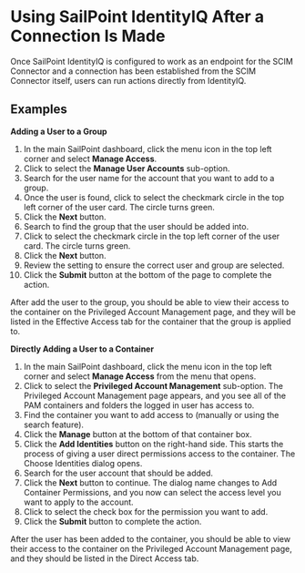 [title]: # (Using SailPoint IdentityIQ After a Connection Is Made)
[tags]: # (sailpoint)
[priority]: # (105)
# Using SailPoint IdentityIQ After a Connection Is Made

Once SailPoint IdentityIQ is configured to work as an endpoint for the SCIM Connector and a connection has been established from the SCIM Connector itself, users can run actions directly from IdentityIQ.

## Examples

__Adding a User to a Group__ 


1. In the main SailPoint dashboard, click the menu icon in the top left corner and select __Manage Access__.
1. Click to select the __Manage User Accounts__ sub-option.
1. Search for the user name for the account that you want to add to a group.
1. Once the user is found, click to select the checkmark circle in the top left corner of the user card. The circle turns green.
1. Click the __Next__ button.
1. Search to find the group that the user should be added into.
1. Click to select the checkmark circle in the top left corner of the user card. The circle turns green.
1. Click the __Next__ button.
1. Review the setting to ensure the correct user and group are selected.
1. Click the __Submit__ button at the bottom of the page to complete the action.

After add the user to the group, you should be able to view their access to the container on the Privileged Account Management page, and they will be listed in the Effective Access tab for the container that the group is applied to.

__Directly Adding a User to a Container__

1. In the main SailPoint dashboard, click the menu icon in the top left corner and select __Manage Access__ from the menu that opens.
1. Click to select the __Privileged Account Management__ sub-option. The Privileged Account Management page appears, and you see all of the PAM containers and folders the logged in user has access to.
1. Find the container you want to add access to (manually or using the search feature).
1. Click the __Manage__ button at the bottom of that container box.
1. Click the __Add Identities__ button on the right-hand side. This starts the process of giving a user direct permissions access to the container. The Choose Identities dialog opens.
1. Search for the user account that should be added.
1. Click the __Next__ button to continue. The dialog name changes to Add Container Permissions, and you now can select the access level you want to apply to the account.
1. Click to select the check box for the permission you want to add.
1. Click the __Submit__ button to complete the action.

After the user has been added to the container, you should be able to view their access to the container on the Privileged Account Management page, and they should be listed in the Direct Access tab.